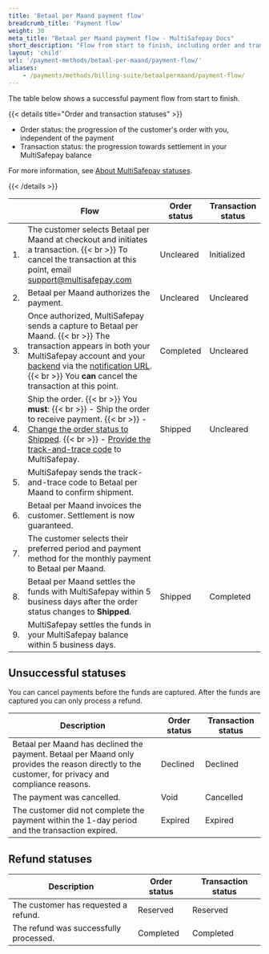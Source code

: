 ```yaml
---
title: 'Betaal per Maand payment flow'
breadcrumb_title: 'Payment flow'
weight: 30
meta_title: "Betaal per Maand payment flow - MultiSafepay Docs"
short_description: "Flow from start to finish, including order and transaction status changes"
layout: 'child'
url: '/payment-methods/betaal-per-maand/payment-flow/'
aliases: 
    - /payments/methods/billing-suite/betaalpermaand/payment-flow/
---
```


The table below shows a successful payment flow from start to finish.  

{{< details title="Order and transaction statuses" >}}
&nbsp;  
- Order status: the progression of the customer's order with you, independent of the payment
- Transaction status: the progression towards settlement in your MultiSafepay balance

For more information, see [About MultiSafepay statuses](/payments/multisafepay-statuses/).

{{< /details >}}

|      | Flow      | Order status | Transaction status |
|---|----|---|----|
| 1. | The customer selects Betaal per Maand at checkout and initiates a transaction. {{< br >}} To cancel the transaction at this point, email <support@multisafepay.com> | Uncleared   | Initialized  |
| 2. | Betaal per Maand authorizes the payment. | Uncleared   | Uncleared  |
| 3. | Once authorized, MultiSafepay sends a capture to Betaal per Maand. {{< br >}} The transaction appears in both your MultiSafepay account and your [backend](/getting-started/glossary/#backend) via the [notification URL](/developer/api/notification-url/). {{< br >}} You **can** cancel the transaction at this point. | Completed  | Uncleared  |
| 4. | Ship the order. {{< br >}} You **must**: {{< br >}} - Ship the order to receive payment. {{< br >}} - [Change the order status to Shipped](/payments/methods/billing-suite/betaalpermaand/user-guide/changing-order-status-to-shipped/). {{< br >}} - [Provide the track-and-trace code](/payments/methods/billing-suite/betaalpermaand/faq/providing-track-and-trace/) to MultiSafepay. | Shipped | Uncleared |
| 5. | MultiSafepay sends the track-and-trace code to Betaal per Maand to confirm shipment. | | |
| 6. | Betaal per Maand invoices the customer. Settlement is now guaranteed.  | | |
| 7. | The customer selects their preferred period and payment method for the monthly payment to Betaal per Maand. | | |
| 8. | Betaal per Maand settles the funds with MultiSafepay within 5 business days after the order status changes to **Shipped**. | Shipped    | Completed  |
| 9. | MultiSafepay settles the funds in your MultiSafepay balance within 5 business days.| | |

## Unsuccessful statuses
You can cancel payments before the funds are captured. After the funds are captured you can only process a refund.

| Description | Order status | Transaction status |
|---|---|---|
| Betaal per Maand has declined the payment. Betaal per Maand only provides the reason directly to the customer, for privacy and compliance reasons. | Declined   | Declined   |
| The payment was cancelled.   | Void   | Cancelled   |
| The customer did not complete the payment within the 1-day period and the transaction expired. | Expired    | Expired    |

## Refund statuses

| Description   | Order status      | Transaction status |
|----|----|---|
| The customer has requested a refund. | Reserved    | Reserved   |
| The refund was successfully processed.  | Completed      | Completed   |

